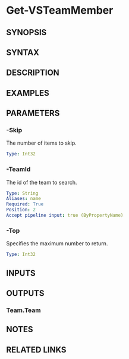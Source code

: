<!-- #include "./common/header.md" -->

# Get-VSTeamMember

## SYNOPSIS

<!-- #include "./synopsis/Get-VSTeamMember.md" -->

## SYNTAX

## DESCRIPTION

<!-- #include "./synopsis/Get-VSTeamMember.md" -->

## EXAMPLES

## PARAMETERS

<!-- #include "./params/projectName.md" -->

### -Skip

The number of items to skip.

```yaml
Type: Int32
```

### -TeamId

The id of the team to search.

```yaml
Type: String
Aliases: name
Required: True
Position: 2
Accept pipeline input: true (ByPropertyName)
```

### -Top

Specifies the maximum number to return.

```yaml
Type: Int32
```

## INPUTS

## OUTPUTS

### Team.Team

## NOTES

<!-- #include "./common/prerequisites.md" -->

## RELATED LINKS

<!-- #include "./common/related.md" -->
